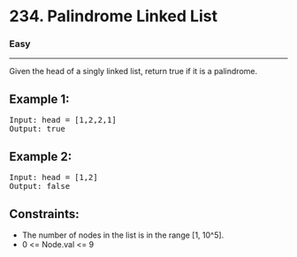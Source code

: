 # 234. Palindrome Linked List

### Easy

---

Given the head of a singly linked list, return true if it is a palindrome.

## Example 1:

<pre>
Input: head = [1,2,2,1]
Output: true
</pre>

## Example 2:

<pre>
Input: head = [1,2]
Output: false
</pre>

## Constraints:

- The number of nodes in the list is in the range [1, 10^5].
- 0 <= Node.val <= 9
